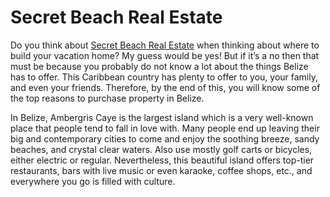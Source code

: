 # Secret Beach Real Estate
Do you think about [Secret Beach Real Estate](https://remaxbelizerealestate.com/secret-beach/) when thinking about where to build your vacation home? My guess would be yes! But if it’s a no then that must be because you probably do not know a lot about the things Belize has to offer. This Caribbean country has plenty to offer to you, your family, and even your friends. Therefore, by the end of this, you will know some of the top reasons to purchase property in Belize. 

In Belize, Ambergris Caye is the largest island which is a very well-known place that people tend to fall in love with. Many people end up leaving their big and contemporary cities to come and enjoy the soothing breeze, sandy beaches, and crystal clear waters. Also use mostly golf carts or bicycles, either electric or regular. Nevertheless, this beautiful island offers top-tier restaurants, bars with live music or even karaoke, coffee shops, etc., and everywhere you go is filled with culture. 

